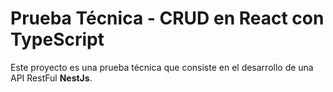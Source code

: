 # Prueba Técnica - CRUD en React con TypeScript

Este proyecto es una prueba técnica que consiste en el desarrollo de una API RestFul  **NestJs**.

